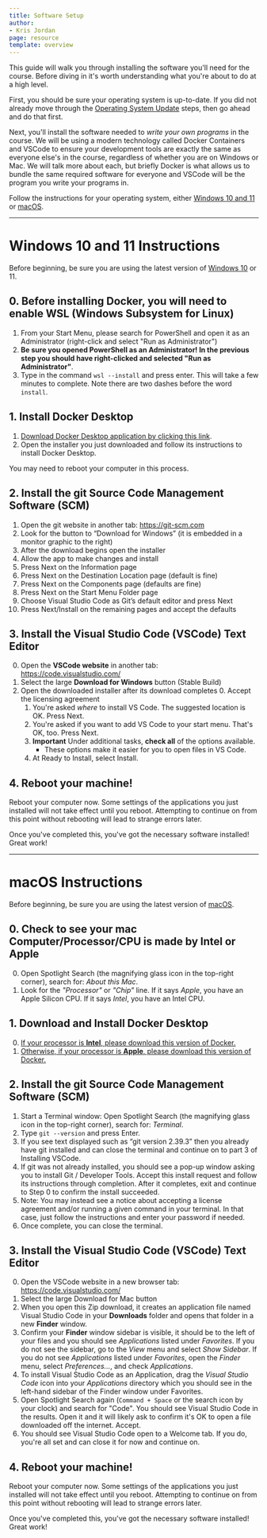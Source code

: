 ```yaml
---
title: Software Setup
author:
- Kris Jordan
page: resource
template: overview
---
```


This guide will walk you through installing the software you'll need for the course. Before diving in it's worth understanding what you're about to do at a high level.

First, you should be sure your operating system is up-to-date. If you did not already move through the [Operating System Update](/resources/setup/os-update.html) steps, then go ahead and do that first.

Next, you'll install the software needed to _write your own programs_ in the course. We will be using a modern technology called Docker Containers and VSCode to ensure your development tools are exactly the same as everyone else's in the course, regardless of whether you are on Windows or Mac. We will talk more about each, but briefly Docker is what allows us to bundle the same required software for everyone and VSCode will be the program you write your programs in.

Follow the instructions for your operating system, either [Windows 10 and 11](/resources/setup/os-update.html#windows-10-and-11-instructions) or [macOS](/resources/setup/os-update.html#macos-instructions).

-----

# Windows 10 and 11 Instructions

Before beginning, be sure you are using the latest version of [Windows 10](/resources/setup/os-update.html#windows-10) or 11.

## 0. Before installing Docker, you will need to enable WSL (Windows Subsystem for Linux)

1. From your Start Menu, please search for PowerShell and open it as an Administrator (right-click and select "Run as Administrator")
2. **Be sure you opened PowerShell as an Administrator! In the previous step you should have right-clicked and selected "Run as Administrator"**.
3. Type in the command `wsl --install` and press enter. This will take a few minutes to complete. Note there are two dashes before the word `install`.

## 1. Install Docker Desktop

1. [Download Docker Desktop application by clicking this link](https://desktop.docker.com/win/main/amd64/Docker%20Desktop%20Installer.exe).
2. Open the installer you just downloaded and follow its instructions to install Docker Desktop.

You may need to reboot your computer in this process.

## 2. Install the git Source Code Management Software (SCM)

1. Open the git website in another tab: <https://git-scm.com>
1. Look for the button to “Download for Windows” (it is embedded in a monitor graphic to the right)
1. After the download begins open the installer
1. Allow the app to make changes and install
1. Press Next on the Information page
1. Press Next on the Destination Location page (default is fine)
1. Press Next on the Components page (defaults are fine)
1. Press Next on the Start Menu Folder page
1. Choose Visual Studio Code as Git’s default editor and press Next
1. Press Next/Install on the remaining pages and accept the defaults

## 3. Install the Visual Studio Code (VSCode) Text Editor

0. Open the **VSCode website** in another tab: 
<a href="https://code.visualstudio.com/" target="_blank">https://code.visualstudio.com/</a>
1. Select the large **Download for Windows** button (Stable Build)
2. Open the downloaded installer after its download completes
   0. Accept the licensing agreement
   1. You're asked _where_ to install VS Code. The suggested location is OK. Press Next.
   2. You're asked if you want to add VS Code to your start menu. That's OK, too. Press Next.
   3. **Important** Under additional tasks, **check all** of the options available.
      - These options make it easier for you to open files in VS Code.
   4. At Ready to Install, select Install.

## 4. Reboot your machine!

Reboot your computer now. Some settings of the applications you just installed will not take effect until you reboot. Attempting to continue on from this point without rebooting will lead to strange errors later.

Once you've completed this, you've got the necessary software installed! Great work!

----

# macOS Instructions

Before beginning, be sure you are using the latest version of [macOS](/resources/setup/os-update.html#macos).

## 0. Check to see your mac Computer/Processor/CPU is made by Intel or Apple

0. Open Spotlight Search (the magnifying glass icon in the top-right corner), search for: _About this Mac_.
1. Look for the _"Processor"_ or _"Chip"_ line. If it says _Apple_, you have an Apple Silicon CPU. If it says _Intel_, you have an Intel CPU.

## 1. Download and Install Docker Desktop

0. [If your processor is **Intel**, please download this version of Docker.](https://desktop.docker.com/mac/main/amd64/Docker.dmg)
1. [Otherwise, if your processor is **Apple**, please download this version of Docker.](https://desktop.docker.com/mac/main/arm64/Docker.dmg)

## 2. Install the git Source Code Management Software (SCM)

1. Start a Terminal window: Open Spotlight Search (the magnifying glass icon in the top-right corner), search for: _Terminal_.
1. Type `git --version` and press Enter.
1. If you see text displayed such as “git version 2.39.3” then you already have git installed and can close the terminal and continue on to part 3 of Installing VSCode.
1. If git was not already installed, you should see a pop-up window asking you to install Git / Developer Tools. Accept this install request and follow its instructions through completion. After it completes, exit and continue to Step 0 to confirm the install succeeded.
1. Note: You may instead see a notice about accepting a license agreement and/or running a given command in your terminal. In that case, just follow the instructions and enter your password if needed.
1. Once complete, you can close the terminal.

## 3. Install the Visual Studio Code (VSCode) Text Editor

0. Open the VSCode website in a new browser tab: <a href="https://code.visualstudio.com/" target="_blank">https://code.visualstudio.com/</a>
1. Select the large Download for Mac button
2. When you open this Zip download, it creates an application file named Visual Studio Code in your **Downloads** folder and opens that folder in a new **Finder** window.
3. Confirm your **Finder** window sidebar is visible, it should be to the left of your files and you should see _Applications_ listed under _Favorites_. If you do not see the sidebar, go to the _View_ menu and select _Show Sidebar_. If you do not see _Applications_ listed under _Favorites_, open the _Finder_ menu, select _Preferences..._, and check _Applications_.
4. To install Visual Studio Code as an Application, drag the _Visual Studio Code_ icon into your _Applications_ directory which you should see in the left-hand sidebar of the Finder window under Favorites.
5. Open Spotlight Search again (`Command + Space` or the search icon by your clock) and search for "Code". You should see Visual Studio Code in the results. Open it and it will likely ask to confirm it's OK to open a file downloaded off the internet. Accept.
6. You should see Visual Studio Code open to a Welcome tab. If you do, you're all set and can close it for now and continue on.

## 4. Reboot your machine!

Reboot your computer now. Some settings of the applications you just installed will not take effect until you reboot. Attempting to continue on from this point without rebooting will lead to strange errors later.

Once you've completed this, you've got the necessary software installed! Great work!